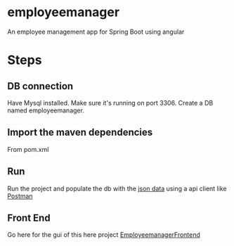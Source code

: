 # employeemanager

An employee management app for Spring Boot using angular

# Steps

## DB connection

Have Mysql installed.
Make sure it's running on port 3306.
Create a DB named employeemanager.

## Import the maven dependencies
From pom.xml

## Run
Run the project and populate the db with the [json data](https://github.com/HasnatAbdullah/employeemanager/blob/master/json%20test%20data%20entries) using a api client like [Postman](https://www.postman.com/downloads/)


## Front End

Go here for the gui of this here project [EmployeemanagerFrontend](https://github.com/HasnatAbdullah/employeemanager-frontend)
